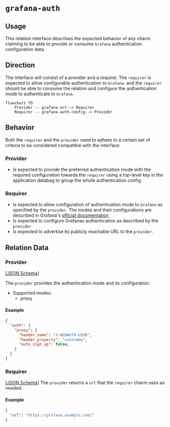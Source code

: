 # `grafana-auth`

## Usage

This relation interface describes the expected behavior of any charm claiming to be able to provide or consume `Grafana` authentication configuration data.

## Direction

The interface will consist of a provider and a requirer.
The `requirer` is expected to allow configurable authentication to `Grafana`. and the `requirer` should be able to consume the relation and configure the authentication mode to authenticate to `Grafana`.

```mermaid
flowchart TD
    Provider -- grafana-url--> Requirer
    Requirer -- grafana-auth-config--> Provider
```

## Behavior

Both the `requirer` and the `provider` need to adhere to a certain set of criteria to be considered compatible with the interface.

### Provider

- Is expected to provide the preferred authentication mode with the required configuration towards the `requirer` using a top-level key in the application databag to group the whole authentication config.

### Requirer

- Is expected to allow configuration of authentication mode to `Grafana` as specified by the `provider`. The modes and their configurations are described in Grafana's [official documentation](https://grafana.com/docs/grafana/latest/setup-grafana/configure-security/configure-authentication/)
- Is expected to configure Grafanas authentication as described by the `provider`.
- Is expected to advertise its publicly reachable URL to the `provider`.

## Relation Data

### Provider

[\[JSON Schema\]](./schemas/provider.json)

The `provider` provides the authentication mode and its configuration.
- Supported modes:
  - proxy

#### Example

```json
{
  "auth": {
    "proxy": {
      "header_name": "X-WEBAUTH-USER",
      "header_property": "username",
      "auto_sign_up": false,
    }
  }
}
```

### Requirer

[\[JSON Schema\]](./schemas/requirer.json)
The `provider` returns a `url` that the `requirer` charm uses as needed.

#### Example

```json
{
  "url": "https://grafana.example.com/"
}
```